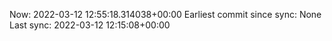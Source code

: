Now: 2022-03-12 12:55:18.314038+00:00 Earliest commit since sync: None Last sync: 2022-03-12 12:15:08+00:00
